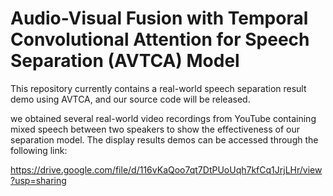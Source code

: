 # Audio-Visual Fusion with Temporal Convolutional Attention for Speech Separation  (AVTCA) Model
This repository  currently contains  a real-world speech separation result demo using AVTCA,  and our source code  will be released.

we obtained several real-world video recordings from YouTube containing mixed speech between two speakers to show the effectiveness of our separation model. The display results demos can be accessed through the following link: 

https://drive.google.com/file/d/116vKaQoo7qt7DtPUoUqh7kfCq1JrjLHr/view?usp=sharing
